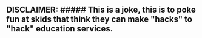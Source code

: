 ## DISCLAIMER: ##### This is a joke, this is to poke fun at skids that think they can make "hacks" to "hack" education services.

